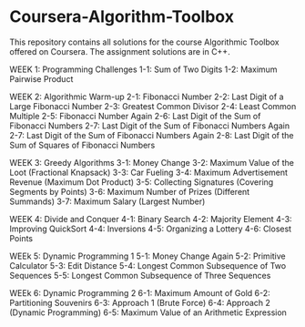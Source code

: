 # Coursera-Algorithm-Toolbox
This repository contains all solutions for the course Algorithmic Toolbox offered on Coursera. The assignment solutions are in C++.

WEEK 1: Programming Challenges
1-1: Sum of Two Digits
1-2: Maximum Pairwise Product

WEEK 2: Algorithmic Warm-up
2-1: Fibonacci Number
2-2: Last Digit of a Large Fibonacci Number
2-3: Greatest Common Divisor
2-4: Least Common Multiple
2-5: Fibonacci Number Again
2-6: Last Digit of the Sum of Fibonacci Numbers
2-7: Last Digit of the Sum of Fibonacci Numbers Again
2-7: Last Digit of the Sum of Fibonacci Numbers Again
2-8: Last Digit of the Sum of Squares of Fibonacci Numbers

WEEK 3: Greedy Algorithms
3-1: Money Change
3-2: Maximum Value of the Loot (Fractional Knapsack)
3-3: Car Fueling
3-4: Maximum Advertisement Revenue (Maximum Dot Product)
3-5: Collecting Signatures (Covering Segments by Points)
3-6: Maximum Number of Prizes (Different Summands)
3-7: Maximum Salary (Largest Number)

WEEK 4: Divide and Conquer
4-1: Binary Search
4-2: Majority Element
4-3: Improving QuickSort
4-4: Inversions
4-5: Organizing a Lottery
4-6: Closest Points

WEEk 5: Dynamic Programming 1
5-1: Money Change Again
5-2: Primitive Calculator
5-3: Edit Distance
5-4: Longest Common Subsequence of Two Sequences
5-5: Longest Common Subsequence of Three Sequences

WEEk 6: Dynamic Programming 2
6-1: Maximum Amount of Gold
6-2: Partitioning Souvenirs
6-3: Approach 1 (Brute Force)
6-4: Approach 2 (Dynamic Programming)
6-5: Maximum Value of an Arithmetic Expression

